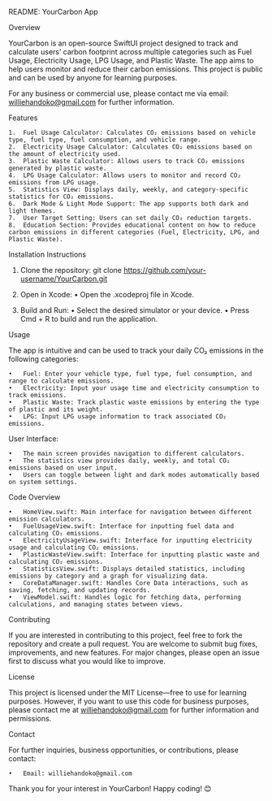 README: YourCarbon App

Overview

YourCarbon is an open-source SwiftUI project designed to track and calculate users’ carbon footprint across multiple categories such as Fuel Usage, Electricity Usage, LPG Usage, and Plastic Waste. The app aims to help users monitor and reduce their carbon emissions. This project is public and can be used by anyone for learning purposes.

For any business or commercial use, please contact me via email: williehandoko@gmail.com for further information.

Features

	1.	Fuel Usage Calculator: Calculates CO₂ emissions based on vehicle type, fuel type, fuel consumption, and vehicle range.
	2.	Electricity Usage Calculator: Calculates CO₂ emissions based on the amount of electricity used.
	3.	Plastic Waste Calculator: Allows users to track CO₂ emissions generated by plastic waste.
	4.	LPG Usage Calculator: Allows users to monitor and record CO₂ emissions from LPG usage.
	5.	Statistics View: Displays daily, weekly, and category-specific statistics for CO₂ emissions.
	6.	Dark Mode & Light Mode Support: The app supports both dark and light themes.
	7.	User Target Setting: Users can set daily CO₂ reduction targets.
	8.	Education Section: Provides educational content on how to reduce carbon emissions in different categories (Fuel, Electricity, LPG, and Plastic Waste).

Installation Instructions

1.	Clone the repository: git clone https://github.com/your-username/YourCarbon.git

2.	Open in Xcode:
  •	Open the .xcodeproj file in Xcode.
3.	Build and Run:
	•	Select the desired simulator or your device.
	•	Press Cmd + R to build and run the application.

Usage

The app is intuitive and can be used to track your daily CO₂ emissions in the following categories:

	•	Fuel: Enter your vehicle type, fuel type, fuel consumption, and range to calculate emissions.
	•	Electricity: Input your usage time and electricity consumption to track emissions.
	•	Plastic Waste: Track plastic waste emissions by entering the type of plastic and its weight.
	•	LPG: Input LPG usage information to track associated CO₂ emissions.

User Interface:

	•	The main screen provides navigation to different calculators.
	•	The statistics view provides daily, weekly, and total CO₂ emissions based on user input.
	•	Users can toggle between light and dark modes automatically based on system settings.

Code Overview

	•	HomeView.swift: Main interface for navigation between different emission calculators.
	•	FuelUsageView.swift: Interface for inputting fuel data and calculating CO₂ emissions.
	•	ElectricityUsageView.swift: Interface for inputting electricity usage and calculating CO₂ emissions.
	•	PlasticWasteView.swift: Interface for inputting plastic waste and calculating CO₂ emissions.
	•	StatisticsView.swift: Displays detailed statistics, including emissions by category and a graph for visualizing data.
	•	CoreDataManager.swift: Handles Core Data interactions, such as saving, fetching, and updating records.
	•	ViewModel.swift: Handles logic for fetching data, performing calculations, and managing states between views.

Contributing

If you are interested in contributing to this project, feel free to fork the repository and create a pull request. You are welcome to submit bug fixes, improvements, and new features. For major changes, please open an issue first to discuss what you would like to improve.

License

This project is licensed under the MIT License—free to use for learning purposes. However, if you want to use this code for business purposes, please contact me at williehandoko@gmail.com for further information and permissions.

Contact

For further inquiries, business opportunities, or contributions, please contact:

	•	Email: williehandoko@gmail.com

Thank you for your interest in YourCarbon! Happy coding! 😊

